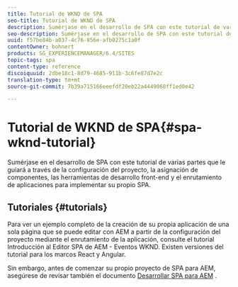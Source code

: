 ```yaml
---
title: Tutorial de WKND de SPA
seo-title: Tutorial de WKND de SPA
description: Sumérjase en el desarrollo de SPA con este tutorial de varias partes que le guiará a través de la configuración del proyecto, la asignación de componentes, las herramientas de desarrollo front-end y el enrutamiento de aplicaciones para implementar su propio SPA.
seo-description: Sumérjase en el desarrollo de SPA con este tutorial de varias partes que le guiará a través de la configuración del proyecto, la asignación de componentes, las herramientas de desarrollo front-end y el enrutamiento de aplicaciones para implementar su propio SPA.
uuid: f57be84b-a037-4c76-856e-afb0275c1a0f
contentOwner: bohnert
products: SG_EXPERIENCEMANAGER/6.4/SITES
topic-tags: spa
content-type: reference
discoiquuid: 2dbe18c1-8d79-4685-911b-3c6fe87d7e2c
translation-type: tm+mt
source-git-commit: 7b39a715166eeefdf20eb22a4449068ff1ed0e42

---
```



# Tutorial de WKND de SPA{#spa-wknd-tutorial}

Sumérjase en el desarrollo de SPA con este tutorial de varias partes que le guiará a través de la configuración del proyecto, la asignación de componentes, las herramientas de desarrollo front-end y el enrutamiento de aplicaciones para implementar su propio SPA.

## Tutoriales {#tutorials}

Para ver un ejemplo completo de la creación de su propia aplicación de una sola página que se puede editar con AEM a partir de la configuración del proyecto mediante el enrutamiento de la aplicación, consulte el tutorial [](https://helpx.adobe.com/experience-manager/kt/sites/using/getting-started-spa-wknd-tutorial-develop.html)Introducción al Editor SPA de AEM - Eventos WKND. Existen versiones del tutorial para los marcos React y Angular.

Sin embargo, antes de comenzar su propio proyecto de SPA para AEM, asegúrese de revisar también el documento [Desarrollar SPA para AEM](/help/sites-developing/spa-architecture.md) .

